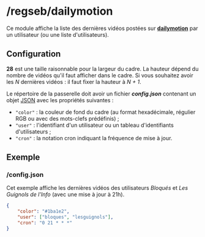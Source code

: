 # /regseb/dailymotion

Ce module affiche la liste des dernières vidéos postées sur
**[dailymotion](http://www.dailymotion.com/fr)** par un utilisateur (ou une
liste d'utilisateurs).

## Configuration

**28** est une taille raisonnable pour la largeur du cadre. La hauteur dépend
du nombre de vidéos qu'il faut afficher dans le cadre. Si vous souhaitez avoir
les *N* dernières vidéos : il faut fixer la hauteur à *N + 1*.

Le répertoire de la passerelle doit avoir un fichier ***config.json***
contenant un objet [JSON](http://www.json.org "JavaScript Object Notation")
avec les propriétés suivantes :

- `"color"` : la couleur de fond du cadre (au format hexadécimale, régulier RGB
  ou avec des mots-clefs prédéfinis) ;
- `"user"` : l'identifiant d'un utilisateur ou un tableau d'identifiants
  d'utilisateurs ;
- `"cron"` : la notation cron indiquant la fréquence de mise à jour.

## Exemple

### /config.json

Cet exemple affiche les dernières vidéos des utilisateurs *Bloqués* et *Les
Guignols de l'Info* (avec une mise à jour à 21h).

```JSON
{
    "color": "#1ba1e2",
    "user": ["bloques", "lesguignols"],
    "cron": "0 21 * * *"
}
```
